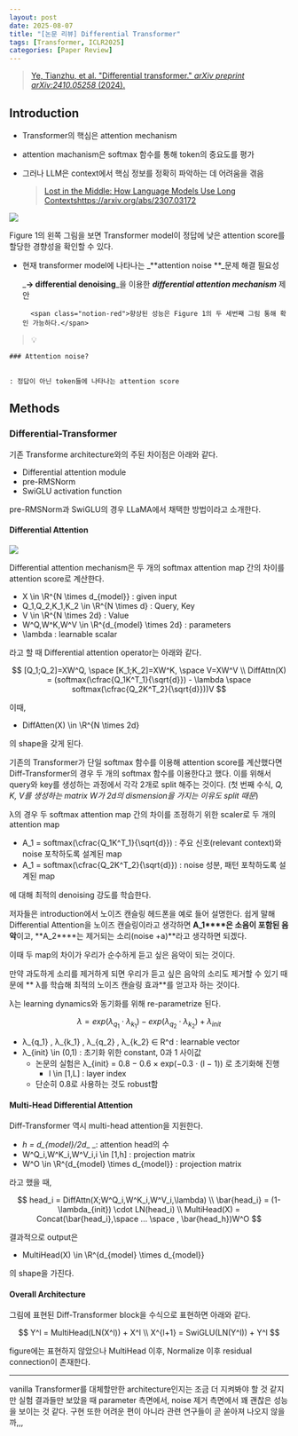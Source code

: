 ```yaml
---
layout: post
date: 2025-08-07
title: "[논문 리뷰] Differential Transformer"
tags: [Transformer, ICLR2025]
categories: [Paper Review]
---
```


> [Ye, Tianzhu, et al. "Differential transformer." ](https://arxiv.org/abs/2410.05258)[_arXiv preprint arXiv:2410.05258_](https://arxiv.org/abs/2410.05258)[ (2024).](https://arxiv.org/abs/2410.05258)



## Introduction

- Transformer의 핵심은 attention mechanism
- attention machanism은 softmax 함수를 통해 token의 중요도를 평가
- 그러나 LLM은 context에서 핵심 정보를 정확히 파악하는 데 어려움을 겪음

	> [Lost in the Middle: How Language Models Use Long Contextshttps://arxiv.org/abs/2307.03172](https://arxiv.org/abs/2307.03172)


![](https://prod-files-secure.s3.us-west-2.amazonaws.com/542b861c-36a8-4051-84e5-8804b6728dba/9083ea56-691a-4752-ae26-47f403431ac8/image.png?X-Amz-Algorithm=AWS4-HMAC-SHA256&X-Amz-Content-Sha256=UNSIGNED-PAYLOAD&X-Amz-Credential=ASIAZI2LB4666K2JSVJ3%2F20251006%2Fus-west-2%2Fs3%2Faws4_request&X-Amz-Date=20251006T050052Z&X-Amz-Expires=3600&X-Amz-Security-Token=IQoJb3JpZ2luX2VjEO3%2F%2F%2F%2F%2F%2F%2F%2F%2F%2FwEaCXVzLXdlc3QtMiJHMEUCIEziuEJpvNdBHhVDsmVNV1sQQklcXpd0Favklzqaj23uAiEA5zzGDqZvYnmhxaGy9WcLxKGfon9E5eXL4b5YM3ja%2BAoqiAQIhv%2F%2F%2F%2F%2F%2F%2F%2F%2F%2FARAAGgw2Mzc0MjMxODM4MDUiDKdpa5JvGIHetR1VoCrcA8pt%2FHrjQfySIebAuNRNSIp6LFEn7ecU0EchHo%2FJL7W%2BWL4IoMIs74vnv%2BBOHlVrE78dohw7lUHBNTUzegN7b8cJ2s87B4wO3AIl4coVPy1XunhRXaGr8sSIDH9IL4zx2%2B2T2kDYKd8pS9MMcNyGfJ%2BZ8C4MLfcLfEmfTHrbbChW7jQ%2F6Bqh%2Bmz%2FdoRrYG4BSvUirixH%2FWvHNg%2Ff04WdtZfMRq%2F8MtWy4%2FTlWEPHBdipi67LS6RwKmH0h%2FwLqAN8E9y4X5%2BfOlR91%2BtjDp5o7PVwRzW47HnFlh25A%2Fbvvjcy7CXq2QDABxZ4%2FhCFEbx24yIEYev8Ie04CudZcCfMsbIfvL%2FaEtZvw%2FNxp9EjtqHbCNrOzNMAMoaw3wDNyHSKv%2FbOcsWsb4fLpFglqppSOSYEuQQt0n6TYtHrv972h3%2FudUyin7ltTVK0Zt5I2OE4m3t%2FBvd0c9rnq2kZxL15ASU7qawXyfWwY3mf4D33pYa3Hqd13j27k%2BM9HZtWv%2BfGxM2PeIWjFUD5GOL8ZeumQKlzGrfjExs3qwP1qdckWUDI58%2FhYFFK6Vojb09q5IiMNfIXd40HfAhXohn7hTVqAE7HaOrYo2T0zKdpUrjjHr5QYLj9%2F0FZip5Cs9FgMICOjccGOqUBt4rJ5b05QJkImLRftaN2CFZwrlRU51NOhWMfBwHP4PDFgevjJdHGoiSv7Zv80VtV2XnRAod8u0WrsCraV9hU2ijYLnklk5DvFjSWm8M3MjR%2FuhVSZiKOFdepZqf9HjlDSOd8s5vW69XdMc29oNoTYY7xUanR4aJs591YZnEWRVzgibdw8ChQm5f2tCbwg4MW8JRn1MBAwlx5LP9qvekwzPjidLnS&X-Amz-Signature=b4f1ee8660c375a2a5fe936f3fba79333df4ab387fb5e2fc85a623edab3ba17c&X-Amz-SignedHeaders=host&x-amz-checksum-mode=ENABLED&x-id=GetObject)


Figure 1의 왼쪽 그림을 보면 Transformer model이 정답에 낮은 attention score를 할당한 경향성을 확인할 수 있다.

- 현재 transformer model에 나타나는 _**attention noise **_문제 해결 필요성

	_**→ differential denoising**_을 이용한 _**differential attention mechanism**_ 제안


		<span class="notion-red">향상된 성능은 Figure 1의 두 세번째 그림 통해 확인 가능하다.</span>


> 💡 


	### Attention noise?


	: 정답이 아닌 token들에 나타나는 attention score



## Methods



### Differential-Transformer


기존 Transforme architecture와의 주된 차이점은 아래와 같다.

- Differential attention module
- pre-RMSNorm
- SwiGLU activation function

pre-RMSNorm과 SwiGLU의 경우 LLaMA에서 채택한 방법이라고 소개한다.



#### Differential Attention


![](https://prod-files-secure.s3.us-west-2.amazonaws.com/542b861c-36a8-4051-84e5-8804b6728dba/116d70b2-1963-4810-9167-f4c7d8a06e8f/image.png?X-Amz-Algorithm=AWS4-HMAC-SHA256&X-Amz-Content-Sha256=UNSIGNED-PAYLOAD&X-Amz-Credential=ASIAZI2LB4666K2JSVJ3%2F20251006%2Fus-west-2%2Fs3%2Faws4_request&X-Amz-Date=20251006T050052Z&X-Amz-Expires=3600&X-Amz-Security-Token=IQoJb3JpZ2luX2VjEO3%2F%2F%2F%2F%2F%2F%2F%2F%2F%2FwEaCXVzLXdlc3QtMiJHMEUCIEziuEJpvNdBHhVDsmVNV1sQQklcXpd0Favklzqaj23uAiEA5zzGDqZvYnmhxaGy9WcLxKGfon9E5eXL4b5YM3ja%2BAoqiAQIhv%2F%2F%2F%2F%2F%2F%2F%2F%2F%2FARAAGgw2Mzc0MjMxODM4MDUiDKdpa5JvGIHetR1VoCrcA8pt%2FHrjQfySIebAuNRNSIp6LFEn7ecU0EchHo%2FJL7W%2BWL4IoMIs74vnv%2BBOHlVrE78dohw7lUHBNTUzegN7b8cJ2s87B4wO3AIl4coVPy1XunhRXaGr8sSIDH9IL4zx2%2B2T2kDYKd8pS9MMcNyGfJ%2BZ8C4MLfcLfEmfTHrbbChW7jQ%2F6Bqh%2Bmz%2FdoRrYG4BSvUirixH%2FWvHNg%2Ff04WdtZfMRq%2F8MtWy4%2FTlWEPHBdipi67LS6RwKmH0h%2FwLqAN8E9y4X5%2BfOlR91%2BtjDp5o7PVwRzW47HnFlh25A%2Fbvvjcy7CXq2QDABxZ4%2FhCFEbx24yIEYev8Ie04CudZcCfMsbIfvL%2FaEtZvw%2FNxp9EjtqHbCNrOzNMAMoaw3wDNyHSKv%2FbOcsWsb4fLpFglqppSOSYEuQQt0n6TYtHrv972h3%2FudUyin7ltTVK0Zt5I2OE4m3t%2FBvd0c9rnq2kZxL15ASU7qawXyfWwY3mf4D33pYa3Hqd13j27k%2BM9HZtWv%2BfGxM2PeIWjFUD5GOL8ZeumQKlzGrfjExs3qwP1qdckWUDI58%2FhYFFK6Vojb09q5IiMNfIXd40HfAhXohn7hTVqAE7HaOrYo2T0zKdpUrjjHr5QYLj9%2F0FZip5Cs9FgMICOjccGOqUBt4rJ5b05QJkImLRftaN2CFZwrlRU51NOhWMfBwHP4PDFgevjJdHGoiSv7Zv80VtV2XnRAod8u0WrsCraV9hU2ijYLnklk5DvFjSWm8M3MjR%2FuhVSZiKOFdepZqf9HjlDSOd8s5vW69XdMc29oNoTYY7xUanR4aJs591YZnEWRVzgibdw8ChQm5f2tCbwg4MW8JRn1MBAwlx5LP9qvekwzPjidLnS&X-Amz-Signature=6e7c8985e6fc0f945bd2c6a137ccae24cbcc7b39069aab8995280b005fa23112&X-Amz-SignedHeaders=host&x-amz-checksum-mode=ENABLED&x-id=GetObject)


Differential attention mechanism은 두 개의 softmax attention map 간의 차이를 attention score로 계산한다.

- X \in \R^{N \times d\_{model}} : given input
- Q\_1,Q\_2,K\_1,K\_2 \in \R^{N \times d} : Query, Key
- V \in \R^{N \times 2d} : Value
- W^Q,W^K,W^V \in \R^{d\_{model} \times 2d} : parameters
- \lambda : learnable scalar

라고 할 때 Differential attention operator는 아래와 같다.


$$
[Q_1;Q_2]=XW^Q, \space [K_1;K_2]=XW^K, \space V=XW^V \\
DiffAttn(X) = (softmax(\cfrac{Q_1K^T_1}{\sqrt{d}}) - \lambda \space softmax(\cfrac{Q_2K^T_2}{\sqrt{d}}))V
$$


이때,

- DiffAtten(X) \in \R^{N \times 2d}

의 shape을 갖게 된다.


기존의 Transformer가 단일 softmax 함수를 이용해 attention score를 계산했다면 Diff-Transformer의 경우 두 개의 softmax 함수를 이용한다고 했다. 이를 위해서 query와 key를 생성하는 과정에서 각각 2개로 split 해주는 것이다. <span class="notion-red">(첫 번째 수식, </span><span class="notion-red">_Q, K, V를 생성하는 matrix W가 2d의 dismension을 가지는 이유도 split 때문_</span><span class="notion-red">)</span>


 λ의 경우 두 softmax attention map 간의 차이를 조정하기 위한 scaler로 두 개의 attention map

- A\_1 = softmax(\cfrac{Q\_1K^T\_1}{\sqrt{d}}) : 주요 신호(relevant context)와 noise 포착하도록 설계된 map
- A\_1 = softmax(\cfrac{Q\_2K^T\_2}{\sqrt{d}}) : noise 성분, 패턴 포착하도록 설계된 map 

에 대해 최적의 denoising 강도를 학습한다.


저자들은 introduction에서 노이즈 캔슬링 헤드폰을 예로 들어 설명한다. 쉽게 말해 Differential Attention을 노이즈 캔슬링이라고 생각하면 **A\_1****은 소음이 포함된 음악**이고, **A\_2****는 제거되는 소리(noise +a)**라고 생각하면 되겠다. 


이때 두 map의 차이가 우리가 순수하게 듣고 싶은 음악이 되는 것이다. 


만약 과도하게 소리를 제거하게 되면 우리가 듣고 싶은 음악의 소리도 제거할 수 있기 때문에 ** λ를 학습해 최적의 노이즈 캔슬링 효과**를 얻고자 하는 것이다.


λ는 learning dynamics와 동기화를 위해 re-parametrize 된다.


$$
\lambda = exp(\lambda_{q_1} \cdot \lambda_{k_1}) - exp(\lambda_{q_2} \cdot \lambda_{k_2}) + \lambda_{init}
$$

- λ\_{q\_1} , λ\_{k\_1} , λ\_{q\_2} , λ\_{k\_2} ∈ R^d : learnable vector
- λ\_{init} \in (0,1) : 초기화 위한 constant, 0과 1 사이값
	- 논문의 실험은 λ\_{init} = 0.8 − 0.6 × exp(−0.3 · (l − 1)) 로 초기화해 진행
		- l \in [1,L] : layer index
	- 단순히 0.8로 사용하는 것도 robust함


#### **Multi-Head Differential Attention**


Diff-Transformer 역시 multi-head attention을 지원한다.

- _h = d\_{model}/2d__ _: attention head의 수
- W^Q\_i,W^K\_i,W^V\_i,i \in [1,h] : projection matrix
- W^O \in \R^{d\_{model} \times d\_{model}} : projection matrix

라고 했을 때,


$$
head_i = DiffAttn(X;W^Q_i,W^K_i,W^V_i,\lambda) \\
\bar{head_i} = (1-\lambda_{init}) \cdot LN(head_i) \\
MultiHead(X) = Concat(\bar{head_i},\space ... \space , \bar{head_h})W^O
$$


결과적으로 output은

- MultiHead(X) \in \R^{d\_{model} \times d\_{model}}

의 shape을 가진다.



#### Overall Architecture


그림에 표현된 Diff-Transformer block을 수식으로 표현하면 아래와 같다.


$$
Y^l = MultiHead(LN(X^l)) + X^l \\
X^{l+1} = SwiGLU(LN(Y^l)) + Y^l
$$


figure에는 표현하지 않았으나 MultiHead 이후, Normalize 이후 residual connection이 존재한다.


---


vanilla Transformer를 대체할만한 architecture인지는 조금 더 지켜봐야 할 것 같지만 실험 결과들만 보았을 때 parameter 측면에서, noise 제거 측면에서 꽤 괜찮은 성능을 보이는 것 같다. 구현 또한 어려운 편이 아니라 관련 연구들이 곧 쏟아져 나오지 않을까,,,


